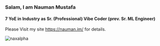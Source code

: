 <h3 align="left">Salam, I am Nauman Mustafa</h1>
<h4 align="left">7 YoE in Industry as Sr. (Professional) Vibe Coder (prev. Sr. ML Engineer)</h3>

<p>
	Please Visit my site <a href="https://nauman.im/">https://nauman.im/</a> for details.
</p>

<p align="left">
	<img src="https://komarev.com/ghpvc/?username=naxalpha&label=Profile%20views&color=0e75b6&style=flat-square" alt="naxalpha" />
</p>

